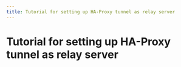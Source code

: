 ```yaml
---
title: Tutorial for setting up HA-Proxy tunnel as relay server
---
```


# Tutorial for setting up HA-Proxy tunnel as relay server

